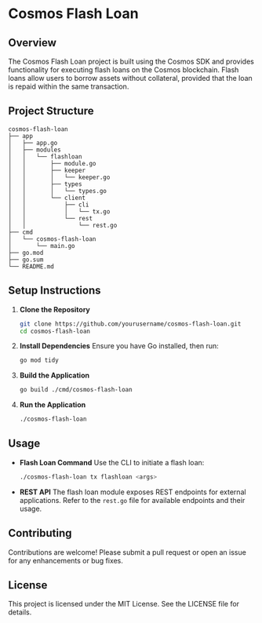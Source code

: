 # Cosmos Flash Loan

## Overview
The Cosmos Flash Loan project is built using the Cosmos SDK and provides functionality for executing flash loans on the Cosmos blockchain. Flash loans allow users to borrow assets without collateral, provided that the loan is repaid within the same transaction.

## Project Structure
```
cosmos-flash-loan
├── app
│   ├── app.go
│   ├── modules
│   │   └── flashloan
│   │       ├── module.go
│   │       ├── keeper
│   │       │   └── keeper.go
│   │       ├── types
│   │       │   └── types.go
│   │       └── client
│   │           ├── cli
│   │           │   └── tx.go
│   │           └── rest
│   │               └── rest.go
├── cmd
│   └── cosmos-flash-loan
│       └── main.go
├── go.mod
├── go.sum
└── README.md
```

## Setup Instructions
1. **Clone the Repository**
   ```bash
   git clone https://github.com/yourusername/cosmos-flash-loan.git
   cd cosmos-flash-loan
   ```

2. **Install Dependencies**
   Ensure you have Go installed, then run:
   ```bash
   go mod tidy
   ```

3. **Build the Application**
   ```bash
   go build ./cmd/cosmos-flash-loan
   ```

4. **Run the Application**
   ```bash
   ./cosmos-flash-loan
   ```

## Usage
- **Flash Loan Command**
  Use the CLI to initiate a flash loan:
  ```bash
  ./cosmos-flash-loan tx flashloan <args>
  ```

- **REST API**
  The flash loan module exposes REST endpoints for external applications. Refer to the `rest.go` file for available endpoints and their usage.

## Contributing
Contributions are welcome! Please submit a pull request or open an issue for any enhancements or bug fixes.

## License
This project is licensed under the MIT License. See the LICENSE file for details.